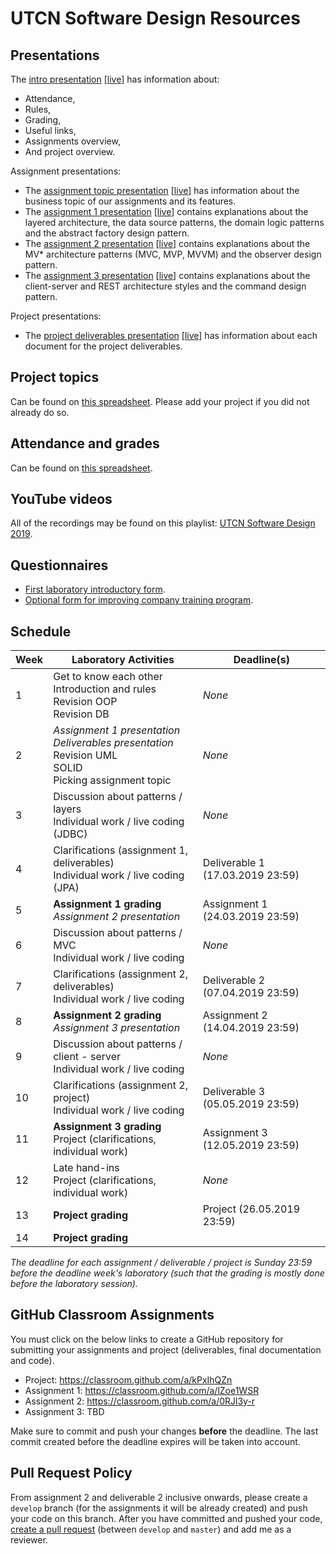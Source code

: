 # UTCN Software Design Resources

## Presentations
The [intro presentation](https://slides.com/spet/utcn-sd-intro) [[live](https://slides.com/spet/utcn-sd-intro/live)] has information about:
 * Attendance,
 * Rules,
 * Grading,
 * Useful links,
 * Assignments overview,
 * And project overview.

Assignment presentations:
 * The [assignment topic presentation](https://slides.com/spet/utcn-sd-assignment-topic) [[live](https://slides.com/spet/utcn-sd-assignment-topic/live)] has information about the business topic of our assignments and its features.
 * The [assignment 1 presentation](https://slides.com/spet/utcn-sd-assignment-1) [[live](https://slides.com/spet/utcn-sd-assignment-1/live)] contains explanations about the layered architecture, the data source patterns, the domain logic patterns and the abstract factory design pattern.
 * The [assignment 2 presentation](https://slides.com/spet/utcn-sd-assignment-2) [[live](https://slides.com/spet/utcn-sd-assignment-2/live)] contains explanations about the MV* architecture patterns (MVC, MVP, MVVM) and the observer design pattern.
 * The [assignment 3 presentation](https://slides.com/spet/utcn-sd-assignment-3) [[live](https://slides.com/spet/utcn-sd-assignment-3/live)] contains explanations about the client-server and REST architecture styles and the command design pattern.

Project presentations:
 * The [project deliverables presentation](https://slides.com/spet/utcn-sd-deliverables) [[live](https://slides.com/spet/utcn-sd-deliverables/live)] has information about each document for the project deliverables.

## Project topics
Can be found on [this spreadsheet](https://docs.google.com/spreadsheets/d/1RJ82nQmHGryjQuqGMl8EIrCY7k9rLowDExs2_wM6tuA/edit?usp=sharing). Please add your project if you did not already do so.

## Attendance and grades
Can be found on [this spreadsheet](https://docs.google.com/spreadsheets/d/1PdbHr07erqH4lD7RDOOJ9-QOGVxWhRE1oNSXc6jtfqM/edit?usp=sharing).

## YouTube videos
All of the recordings may be found on this playlist: [UTCN Software Design 2019](https://www.youtube.com/playlist?list=PLFVVA9FdSLI3GzulGsej25e-JzOZK8DGo).

## Questionnaires
 - [First laboratory introductory form](https://docs.google.com/forms/d/e/1FAIpQLSciNfhGmgy9sQ25QTO6m2Bd6wHbXvljaswMQ8YaPv6KR4xkKg/viewform?usp=sf_link). 
 - [Optional form for improving company training program](https://docs.google.com/forms/d/e/1FAIpQLSfTAnX7ch6UJyjyORDJlbxqDFbPO8-eaIyUo2ghzv4xXAhcxw/viewform?usp=sf_link).


## Schedule 
| Week | Laboratory Activities                                                                                            | Deadline(s)                         |
|------|------------------------------------------------------------------------------------------------------------------|-------------------------------------|
| 1    | Get to know each other<br>Introduction and rules<br>Revision OOP<br>Revision DB                                  | *None*                              |
| 2    | *Assignment 1 presentation*<br>*Deliverables presentation*<br>Revision UML<br>SOLID<br>Picking assignment topic  | *None*                              |
| 3    | Discussion about patterns / layers<br>Individual work / live coding (JDBC)                                       | *None*                              |
| 4    | Clarifications (assignment 1, deliverables)<br>Individual work / live coding (JPA)                               | Deliverable 1 (17.03.2019 23:59)    |
| 5    | **Assignment 1 grading**<br>*Assignment 2 presentation*                                                          | Assignment 1 (24.03.2019 23:59)     |
| 6    | Discussion about patterns / MVC<br>Individual work / live coding                                                 | *None*                              |
| 7    | Clarifications (assignment 2, deliverables)<br>Individual work / live coding                                     | Deliverable 2 (07.04.2019 23:59)    |
| 8    | **Assignment 2 grading**<br>*Assignment 3 presentation*                                                          | Assignment 2 (14.04.2019 23:59)     |
| 9    | Discussion about patterns / client - server<br>Individual work / live coding                                     | *None*                              |
| 10   | Clarifications (assignment 2, project)<br>Individual work / live coding                                          | Deliverable 3 (05.05.2019 23:59)    |
| 11   | **Assignment 3 grading**<br>Project (clarifications, individual work)                                            | Assignment 3 (12.05.2019 23:59)     |
| 12   | Late hand-ins<br>Project (clarifications, individual work)                                                       | *None*                              |
| 13   | **Project grading**                                                                                              | Project (26.05.2019 23:59)          |
| 14   | **Project grading**                                                                                              |                                     |

*The deadline for each assignment / deliverable / project is Sunday 23:59 before the deadline week's laboratory (such that the grading is mostly done before the laboratory session).*

## GitHub Classroom Assignments
You must click on the below links to create a GitHub repository for submitting your assignments and project (deliverables, final documentation and code).

 * Project: https://classroom.github.com/a/kPxIhQZn
 * Assignment 1: https://classroom.github.com/a/lZoe1WSR
 * Assignment 2: https://classroom.github.com/a/0RJl3y-r
 * Assignment 3: TBD

Make sure to commit and push your changes **before** the deadline. The last commit created before the deadline expires will be taken into account.

## Pull Request Policy
From assignment 2 and deliverable 2 inclusive onwards, please create a `develop` branch (for the assignments it will be already created) and push your code on this branch. After you have committed and pushed your code, [create a pull request](https://help.github.com/en/articles/creating-a-pull-request) (between `develop` and `master`) and add me as a reviewer.  